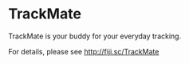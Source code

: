 TrackMate
=========

TrackMate is your buddy for your everyday tracking.

For details, please see http://fiji.sc/TrackMate
